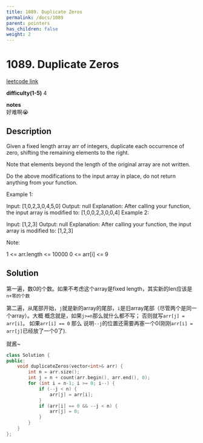 ```yaml
---
title: 1089. Duplicate Zeros
permalink: /docs/1089
parent: pointers
has_children: false
weight: 2
---
```

# 1089. Duplicate Zeros
[leetcode link](https://leetcode.com/problems/duplicate-zeros/)

**difficulty(1-5)** 
4

**notes**   
好难啊😭

## Description
Given a fixed length array arr of integers, duplicate each occurrence of zero, shifting the remaining elements to the right.

Note that elements beyond the length of the original array are not written.

Do the above modifications to the input array in place, do not return anything from your function.

 

Example 1:

Input: [1,0,2,3,0,4,5,0]
Output: null
Explanation: After calling your function, the input array is modified to: [1,0,0,2,3,0,0,4]
Example 2:

Input: [1,2,3]
Output: null
Explanation: After calling your function, the input array is modified to: [1,2,3]
 

Note:

1 <= arr.length <= 10000
0 <= arr[i] <= 9

## Solution
第一遍，数0的个数。如果不考虑这个array是fixed length，其实新的len应该是`n+零的个数`

第二遍，从尾部开始，`j`就是新的array的尾部，`i`是旧array尾部（尽管两个是同一个array）。大概
概念就是，如果`j>=n`那么就什么都不写； 否则就写`arr[j] = arr[i]`。 如果`arr[i] == 0` 那么
说明`--j`的位置还需要再塞一个0(刚刚`arr[i] = arr[j]`已经放了一个0了).

就酱~ 

```c++
class Solution {
public:
    void duplicateZeros(vector<int>& arr) {
        int n = arr.size();
        int j = n + count(arr.begin(), arr.end(), 0);
        for (int i = n-1; i >= 0; i--) {
            if (--j < n) {
                arr[j] = arr[i];
            }
            if (arr[i] == 0 && --j < n) {
                arr[j] = 0;
            }
        }
    }
};
```

<!-- 
Default label
{: .label }

Blue label
{: .label .label-blue }

Stable
{: .label .label-green }

New release
{: .label .label-purple }

Coming soon
{: .label .label-yellow }

Deprecated
{: .label .label-red } -->
